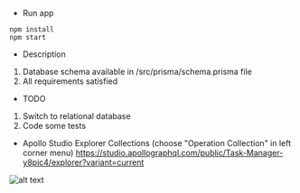 * Run app

```
npm install
npm start
```

* Description
1. Database schema available in /src/prisma/schema.prisma file
2. All requirements satisfied

* TODO
1. Switch to relational database
2. Code some tests

* Apollo Studio Explorer Collections (choose "Operation Collection" in left corner menu)
https://studio.apollographql.com/public/Task-Manager-y8pic4/explorer?variant=current

![alt text](https://github.com/DmitryBara/task-manager/tree/master/data/apollo-explorer.png?raw=true)
